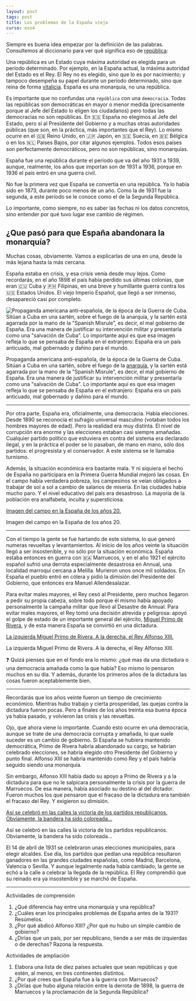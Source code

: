 ```yaml
---
layout: post
tags: post
title: Los problemas de la España vieja
curso: eso4
---
```


Siempre es buena idea empezar por la definición de las palabras. Consultemos al diccionario para ver qué significa eso de [república](https://dle.rae.es/rep%C3%BAblica?m=form):

Una república es un Estado cuya máxima autoridad es elegida para un período determinado. Por ejemplo, en la España actual, la máxima autoridad del Estado es el Rey. El Rey no es elegido, sino que lo es por nacimiento; y tampoco desempeña su papel durante un período determinado, sino que reina de forma [vitalicia](https://dle.rae.es/vitalicio?m=form). España es una monarquía, no una república.


Es importante que no confundas una `república` con una `democracia`. Todas las repúblicas son democráticas en mayor o menor medida (precisamente porque al Jefe del Estado lo eligen los ciudadanos) pero todas las democracias no son repúblicas. En 🇪🇸 España no elegimos al Jefe del Estado, pero sí al Presidente del Gobierno y a muchas otras autoridades públicas (que son, en la práctica, más importantes que el Rey). Lo mismo ocurre en el 🇬🇧 Reino Unido, en 🇯🇵 Japón, en 🇸🇪 Suecia, en 🇧🇪 Bélgica o en los 🇳🇱 Países Bajos, por citar algunos ejemplos. Todos esos países son perfectamente democráticos, pero no son repúblicas, sino monarquías.

España fue una república durante el período que va del año 1931 a 1939, aunque, realmente, los años que importan son de 1931 a 1936, porque en 1936 el país entró en una guerra civil. 

No fue la primera vez que España se convertía en una república. Ya lo había sido en 1873, durante poco menos de un año. Como la de 1931 fue la segunda, a este período se le conoce como el de la Segunda República.

Lo importante, como siempre, no es saber las fechas ni los datos concretos, sino entender por qué tuvo lugar ese cambio de régimen.

## ¿Que pasó para que España abandonara la monarquía?

Muchas cosas, obviamente. Vamos a explicarlas de una en una, desde la más lejana hasta la más cercana.

España estaba en crisis, y esa crisis venía desde muy lejos. Como recordarás, en el año 1898 el país había perdido sus últimas colonias, que eran 🇨🇺 Cuba y 🇵🇭 Filipinas, en una breve y humillante guerra contra los 🇺🇸 Estados Unidos. El viejo Imperio Español, que llegó a ser inmenso, desapareció casi por completo.

![Propaganda americana anti-española, de la época de la Guerra de Cuba. Sitúan a Cuba en una sartén, sobre el fuego de la [anarquía](https://es.wikipedia.org/wiki/Anarqu%C3%ADa), y la sartén está agarrada por la mano de la "Spanish Misrule", es decir, el mal gobierno de España. Era una manera de justificar su intervención militar y presentarla como una "salvación de Cuba". Lo importante aquí es que esa imagen refleja lo que se pensaba de España en el extranjero: España era un país anticuado, mal gobernado y dañino para el mundo.](https://s3-us-west-2.amazonaws.com/secure.notion-static.com/f0c53f88-0bcd-4d62-85ff-4bfcdf199da8/Untitled.png)

Propaganda americana anti-española, de la época de la Guerra de Cuba. Sitúan a Cuba en una sartén, sobre el fuego de la [anarquía](https://es.wikipedia.org/wiki/Anarqu%C3%ADa), y la sartén está agarrada por la mano de la "Spanish Misrule", es decir, el mal gobierno de España. Era una manera de justificar su intervención militar y presentarla como una "salvación de Cuba". Lo importante aquí es que esa imagen refleja lo que se pensaba de España en el extranjero: España era un país anticuado, mal gobernado y dañino para el mundo.

---

Por otra parte, España era, oficialmente, una democracia. Había elecciones. Desde 1890 se  reconocía el sufragio universal masculino (votaban todos los hombres mayores de edad). Pero la realidad era muy distinta. El nivel de corrupción era enorme y las elecciones estaban casi siempre amañadas. Cualquier partido político que estuviera en contra del sistema era declarado ilegal, y en la práctica el poder se lo pasaban, de mano en mano, sólo dos partidos: el progresista y el conservador. A este sistema se le llamaba turnismo.

Además, la situación económica era bastante mala. Y ni siquiera el hecho de España no participara en la Primera Guerra Mundial mejoró las cosas. En el campo había verdadera pobreza, los campesinos se veían obligados a trabajar de sol a sol a cambio de salarios de miseria. En las ciudades había mucho paro. Y el nivel educativo del país era desastroso. La mayoría de la población era analfabeta, inculta y supersticiosa.

[Imagen del campo en la España de los años 20.](https://external-content.duckduckgo.com/iu/?u=https%3A%2F%2Flordprawn.files.wordpress.com%2F2015%2F10%2Fsegadores1950.jpg%3Fw%3D1200&f=1&nofb=1)

Imagen del campo en la España de los años 20.

---

Con el tiempo la gente se fue hartando de este sistema, lo que generó numeras revueltas y levantamientos. Al inicio de los años veinte la situación llegó a ser insostenible, y no sólo por la situación económica. España estaba entonces en guerra con 🇲🇦 Marruecos, y en el año 1921 el ejército español sufrió una derrota especialmente desastrosa en Annual, una localidad marroquí cercana a Melilla. Murieron unos once mil soldados. En España el pueblo entró en cólera y pidió la dimisión del Presidente del Gobierno, que entonces era Manuel Allendesalazar. 

Para evitar males mayores, el Rey cesó al Presidente, pero muchos llegaron a pedir su propia cabeza, sobre todo porque él mismo había apoyado personalmente la campaña militar que llevó al Desastre de Annual. Para evitar males mayores, el Rey tomó una decisión atrevida y peligrosa: apoyó el golpe de estado de un importante general del ejército, [Miguel Primo de Rivera](https://es.wikipedia.org/wiki/Miguel_Primo_de_Rivera), y de esta manera España se convirtió en una dictadura.

[La izquierda Miguel Primo de Rivera. A la derecha, el Rey Alfonso XIII.](https://external-content.duckduckgo.com/iu/?u=https%3A%2F%2Fsimboloabierto.files.wordpress.com%2F2014%2F08%2Fprimo-de-rivera-y-alfonso-xiii.jpg&f=1&nofb=1)

La izquierda Miguel Primo de Rivera. A la derecha, el Rey Alfonso XIII.


❓ Quizá pienses que en el fondo era lo mismo: ¿qué mas da una dictadura o una democracia amañada como la que había? Eso mismo lo pensaron muchos en su día. Y además, durante los  primeros años de la dictadura las cosas fueron aceptablemente bien.



---

Recordarás que los años veinte fueron un tiempo de crecimiento económico. Mientras hubo trabajo y cierta prosperidad, las quejas contra la dictadura fueron pocas. Pero a finales de los años treinta esa buena época ya había pasado, y volvieron las crisis y las revueltas. 

Ojo, que ahora viene lo importante. Cuando esto ocurre en una democracia, aunque se trate de una democracia corrupta y amañada, lo que suele suceder es un cambio de gobierno. Si España se hubiera mantenido democrática, Primo de Rivera habría abandonado su cargo, se habrían celebrado elecciones, se habría elegido otro Presidente del Gobierno y punto final. Alfonso XIII se habría mantenido como Rey y el país habría seguido siendo una monarquía.

Sin embargo, Alfonso XIII había dado su apoyo a Primo de Rivera y a la dictadura para que no le salpicara personalmente la crisis por la guerra de Marruecos. De esa manera, había asociado su destino al del dictador. Fueron muchos los que pensaron que el fracaso de la dictadura era  también el fracaso del Rey. Y exigieron su dimisión.

[Así se celebró en las calles la victoria de los partidos republicanos. Obviamente, la bandera ha sido coloreada...](https://external-content.duckduckgo.com/iu/?u=http%3A%2F%2F4.bp.blogspot.com%2F-p50Ch_MrOBI%2FT4iiaHPmjKI%2FAAAAAAAAAS4%2FP1dLkwCHq88%2Fs1600%2FII-republica.jpg&f=1&nofb=1)

Así se celebró en las calles la victoria de los partidos republicanos. Obviamente, la bandera ha sido coloreada...

El 14 de abril de 1931 se celebraron unas elecciones municipales, para elegir alcaldes. Ese día, los partidos que pedían una república resultaron ganadores en las grandes ciudades españolas, como Madrid, Barcelona, Valencia o Sevilla. Y aunque legalmente nada había cambiado, la gente se echó a la calle a celebrar la llegada de la república. El Rey comprendió que su reinado era ya insostenible y se marchó de España. 

---

Actividades de comprensión

1. ¿Qué diferencia hay entre una monarquía y una república?
2. ¿Cuáles eran los principales problemas de España antes de la 1931? Resúmelos.
3. ¿Por qué abdicó Alfonso XIII? ¿Por qué nu hubo un simple cambio de gobierno?
4. ¿Dirías que un país, por ser republicano, tiende a ser más de izquierdas o de derechas? Razona la respuesta.

Actividades de ampliación

1. Elabora una lista de diez países actuales que sean repúblicas y que estén, al menos, en tres continentes distintos.
2. ¿Por qué crees que España fue a la guerra con Marruecos?
3. ¿Dirías que hubo alguna relación entre la derrota de 1898, la guerra de Marruecos y la proclamación de la Segunda República?
